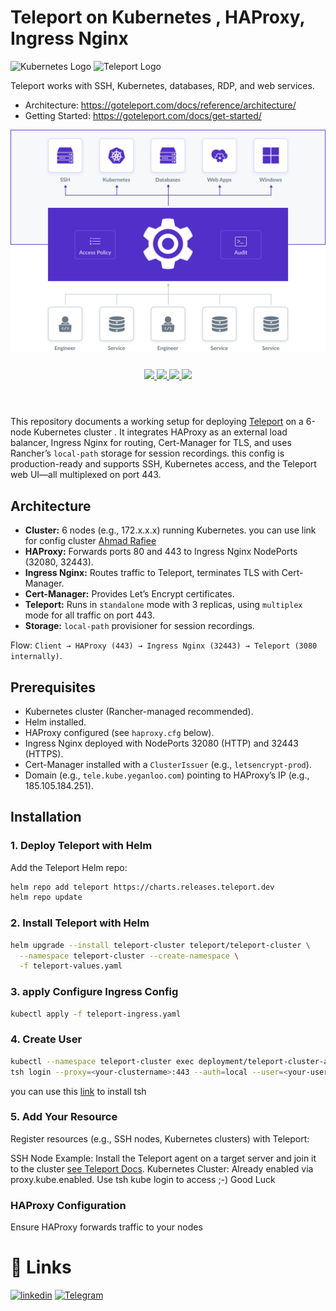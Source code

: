 # Teleport on Kubernetes , HAProxy, Ingress Nginx
![Kubernetes Logo](https://raw.githubusercontent.com/kubernetes-sigs/kubespray/master/docs/img/kubernetes-logo.png) 
![Teleport Logo](https://avatars.githubusercontent.com/u/10781132?s=48&v=4) 

Teleport works with SSH, Kubernetes, databases, RDP, and web services.

* Architecture: https://goteleport.com/docs/reference/architecture/
* Getting Started: https://goteleport.com/docs/get-started/

<div align="center">
   <a href="https://goteleport.com/download">
   <img src="https://github.com/gravitational/teleport/blob/master/assets/img/hero-teleport-platform.png" width=750/>
   </a>
   <div align="center" style="padding: 25px">
      <a href="https://goteleport.com/download">
      <img src="https://img.shields.io/github/v/release/gravitational/teleport?sort=semver&label=Release&color=651FFF" />
      </a>
      <a href="https://golang.org/">
      <img src="https://img.shields.io/github/go-mod/go-version/gravitational/teleport?color=7fd5ea" />
      </a>
      <a href="https://github.com/gravitational/teleport/blob/master/CODE_OF_CONDUCT.md">
      <img src="https://img.shields.io/badge/Contribute-🙌-green.svg" />
      </a>
      <a href="https://www.gnu.org/licenses/agpl-3.0.en.html">
      <img src="https://img.shields.io/badge/AGPL-3.0-red.svg" />
      </a>
   </div>
</div>
</br>

This repository documents a working setup for deploying [Teleport](https://goteleport.com/) on a 6-node Kubernetes cluster . It integrates HAProxy as an external load balancer, Ingress Nginx for routing, Cert-Manager for TLS, and uses Rancher’s `local-path` storage for session recordings. this config is production-ready and supports SSH, Kubernetes access, and the Teleport web UI—all multiplexed on port 443.

## Architecture
- **Cluster:** 6 nodes (e.g., 172.x.x.x) running Kubernetes. you can use link for config cluster [Ahmad Rafiee](https://github.com/AhmadRafiee/DevOps_Certification/tree/bb05e45e1232fe76f579a60151dee07d04002d03/kubernetes/cluster-setup/multi-node/kubespray)
- **HAProxy:** Forwards ports 80 and 443 to Ingress Nginx NodePorts (32080, 32443).
- **Ingress Nginx:** Routes traffic to Teleport, terminates TLS with Cert-Manager.
- **Cert-Manager:** Provides Let’s Encrypt certificates.
- **Teleport:** Runs in `standalone` mode with 3 replicas, using `multiplex` mode for all traffic on port 443.
- **Storage:** `local-path` provisioner for session recordings.

Flow: `Client → HAProxy (443) → Ingress Nginx (32443) → Teleport (3080 internally)`.

## Prerequisites
- Kubernetes cluster (Rancher-managed recommended).
- Helm installed.
- HAProxy configured (see `haproxy.cfg` below).
- Ingress Nginx deployed with NodePorts 32080 (HTTP) and 32443 (HTTPS).
- Cert-Manager installed with a `ClusterIssuer` (e.g., `letsencrypt-prod`).
- Domain (e.g., `tele.kube.yeganloo.com`) pointing to HAProxy’s IP (e.g., 185.105.184.251).

## Installation

### 1. Deploy Teleport with Helm
Add the Teleport Helm repo:
```bash
helm repo add teleport https://charts.releases.teleport.dev
helm repo update
```
### 2. Install Teleport with Helm
```bash
helm upgrade --install teleport-cluster teleport/teleport-cluster \
  --namespace teleport-cluster --create-namespace \
  -f teleport-values.yaml
```
### 3. apply Configure Ingress Config
```bash
kubectl apply -f teleport-ingress.yaml
```
### 4. Create User 
```bash
kubectl --namespace teleport-cluster exec deployment/teleport-cluster-auth -- tctl users add <your-UserName> --roles=access,editor
tsh login --proxy=<your-clustername>:443 --auth=local --user=<your-username>
```
you can use this [link](https://goteleport.com/docs/connect-your-client/tsh/#installing-tsh) to install tsh 

### 5. Add Your Resource 
Register resources (e.g., SSH nodes, Kubernetes clusters) with Teleport:

SSH Node Example: Install the Teleport agent on a target server and join it to the cluster [see Teleport Docs](https://goteleport.com/docs/setup/guides/joining-nodes/).
Kubernetes Cluster: Already enabled via proxy.kube.enabled. Use tsh kube login to access
;-) Good Luck


### HAProxy Configuration
Ensure HAProxy forwards traffic to your nodes

# 🔗 Links
[![linkedin](https://img.shields.io/badge/linkedin-0A66C2?style=for-the-badge&logo=linkedin&logoColor=white)](https://www.linkedin.com/public-profile/settings?lipi=urn%3Ali%3Apage%3Ad_flagship3_profile_self_edit_contact-info%3ByClokCpERJCU%2FNTJb47Yqg%3D%3D)
[![Telegram](https://img.shields.io/badge/telegram-0A66C2?style=for-the-badge&logo=telegram&logoColor=white)](https://t.me/Yeganloo)
